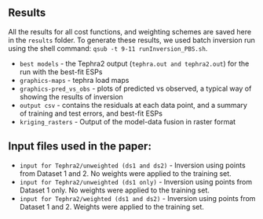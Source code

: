 ## Results

All the results for all cost functions, and weighting schemes are saved here in the `results` folder. To generate these results, we used batch inversion run using the shell command: `qsub -t 9-11 runInversion_PBS.sh`.

- `best models` - the Tephra2 output (`tephra.out and tephra2.out`) for the run with the best-fit ESPs
- `graphics-maps` - tephra load maps
- `graphics-pred_vs_obs` - plots of predicted vs observed, a typical way of showing the results of inversion
- `output csv` - contains the residuals at each data point, and a summary of training and test errors, and best-fit ESPs
- `kriging_rasters` - Output of the model-data fusion in raster format


## Input files used in the paper:

* `input for Tephra2/unweighted (ds1 and ds2)` - Inversion using points from Dataset 1 and 2. No weights were applied to the training set.
* `input for Tephra2/unweighted (ds1 only)` - Inversion using points from Dataset 1 only. No weights were applied to the training set.
* `input for Tephra2/weighted (ds1 and ds2)` - Inversion using points from Dataset 1 and 2. Weights were applied to the training set.
